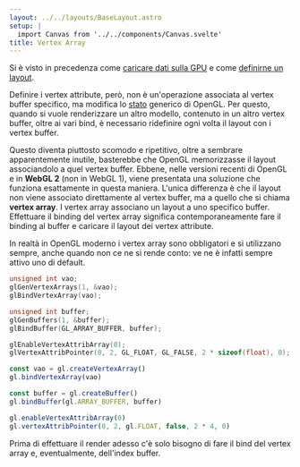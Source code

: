```yaml
---
layout: ../../layouts/BaseLayout.astro
setup: |
  import Canvas from '../../components/Canvas.svelte'
title: Vertex Array
---
```


Si è visto in precedenza come [caricare dati sulla GPU](/theory/opengl-vertex-buffer) e come [definirne un layout](/theory/opengl-vertex-attribute).

Definire i vertex attribute, però, non è un'operazione associata al vertex buffer specifico, ma modifica lo [stato](/theory/opengl#opengl-come-macchina-a-stati) generico di OpenGL. Per questo, quando si vuole renderizzare un altro modello, contenuto in un altro vertex buffer, oltre ai vari bind, è necessario ridefinire ogni volta il layout con i vertex buffer.

Questo diventa piuttosto scomodo e ripetitivo, oltre a sembrare apparentemente inutile, basterebbe che OpenGL memorizzasse il layout associandolo a quel vertex buffer. Ebbene, nelle versioni recenti di OpenGL e in **WebGL 2** (non in WebGL 1), viene presentata una soluzione che funziona esattamente in questa maniera. L'unica differenza è che il layout non viene associato direttamente al vertex buffer, ma a quello che si chiama **vertex array**. I vertex array associano un layout a uno specifico buffer. Effettuare il binding del vertex array significa contemporaneamente fare il binding al buffer e caricare il layout dei vertex attribute.

In realtà in OpenGL moderno i vertex array sono obbligatori e si utilizzano sempre, anche quando non ce ne si rende conto: ve ne è infatti sempre attivo uno di default.

```cpp
unsigned int vao;
glGenVertexArrays(1, &vao);
glBindVertexArray(vao);

unsigned int buffer;
glGenBuffers(1, &buffer);
glBindBuffer(GL_ARRAY_BUFFER, buffer);

glEnableVertexAttribArray(0);
glVertexAttribPointer(0, 2, GL_FLOAT, GL_FALSE, 2 * sizeof(float), 0);
```

```ts
const vao = gl.createVertexArray()
gl.bindVertexArray(vao)

const buffer = gl.createBuffer()
gl.bindBuffer(gl.ARRAY_BUFFER, buffer)

gl.enableVertexAttribArray(0)
gl.vertexAttribPointer(0, 2, gl.FLOAT, false, 2 * 4, 0)
```

Prima di effettuare il render adesso c'è solo bisogno di fare il bind del vertex array e, eventualmente, dell'index buffer.
